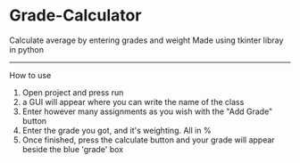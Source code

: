 # Grade-Calculator
Calculate average by entering grades and weight
Made using tkinter libray in python

------------------
How to use
1) Open project and press run
2) a GUI will appear where you can write the name of the class
3) Enter however many assignments as you wish with the "Add Grade" button
4) Enter the grade you got, and it's weighting. All in %
5) Once finished, press the calculate button and your grade will appear beside the blue 'grade' box
